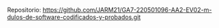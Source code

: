 Repositorio: https://github.com/JARM21/GA7-220501096-AA2-EV02-m-dulos-de-software-codificados-y-probados.git